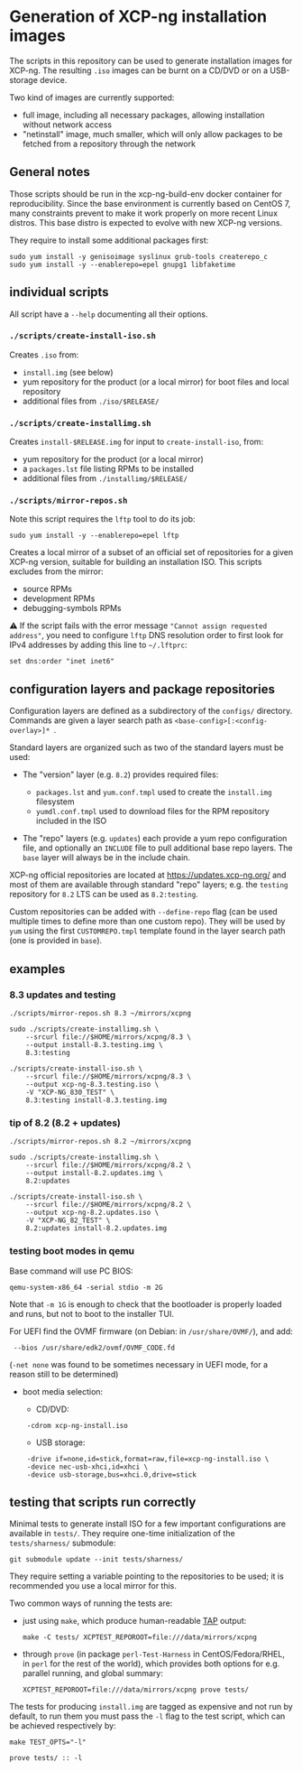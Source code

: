 # Generation of XCP-ng installation images

The scripts in this repository can be used to generate installation
images for XCP-ng.  The resulting `.iso` images can be burnt on a
CD/DVD or on a USB-storage device.

Two kind of images are currently supported:
* full image, including all necessary packages, allowing installation
  without network access
* "netinstall" image, much smaller, which will only allow packages to
  be fetched from a repository through the network

## General notes

Those scripts should be run in the xcp-ng-build-env docker container
for reproducibility.  Since the base environment is currently based on
CentOS 7, many constraints prevent to make it work properly on more
recent Linux distros.  This base distro is expected to evolve with new
XCP-ng versions.

They require to install some additional packages first:

```
sudo yum install -y genisoimage syslinux grub-tools createrepo_c
sudo yum install -y --enablerepo=epel gnupg1 libfaketime
```


## individual scripts

All script have a `--help` documenting all their options.

### `./scripts/create-install-iso.sh`

Creates `.iso` from:
- `install.img` (see below)
- yum repository for the product (or a local mirror) for boot files and
  local repository
- additional files from `./iso/$RELEASE/`

### `./scripts/create-installimg.sh`

Creates `install-$RELEASE.img` for input to `create-install-iso`, from:
- yum repository for the product (or a local mirror)
- a `packages.lst` file listing RPMs to be installed
- additional files from `./installimg/$RELEASE/`

### `./scripts/mirror-repos.sh`

Note this script requires the `lftp` tool to do its job:

```
sudo yum install -y --enablerepo=epel lftp
```

Creates a local mirror of a subset of an official set of repositories
for a given XCP-ng version, suitable for building an installation ISO.
This scripts excludes from the mirror:
- source RPMs
- development RPMs
- debugging-symbols RPMs

:warning: If the script fails with the error message `"Cannot assign requested address"`,
you need to configure `lftp` DNS resolution order to first look for IPv4
addresses by adding this line to `~/.lftprc`:
```
set dns:order "inet inet6"
```

## configuration layers and package repositories

Configuration layers are defined as a subdirectory of the `configs/`
directory.  Commands are given a layer search path as
`<base-config>[:<config-overlay>]* `.

Standard layers are organized such as two of the standard layers must be
used:

* The "version" layer (e.g. `8.2`) provides required files:
  - `packages.lst` and `yum.conf.tmpl` used to create the `install.img`
    filesystem
  - `yumdl.conf.tmpl` used to download files for the RPM repository
    included in the ISO

* The "repo" layers (e.g. `updates`) each provide a yum repo
  configuration file, and optionally an `INCLUDE` file to pull
  additional base repo layers.  The `base` layer will always be in the
  include chain.

XCP-ng official repositories are located at
https://updates.xcp-ng.org/ and most of them are available through
standard "repo" layers; e.g. the `testing` repository for `8.2` LTS can
be used as `8.2:testing`.

Custom repositories can be added with `--define-repo` flag (can be
used multiple times to define more than one custom repo).  They will
be used by `yum` using the first `CUSTOMREPO.tmpl` template found in
the layer search path (one is provided in `base`).

## examples

### 8.3 updates and testing

```
./scripts/mirror-repos.sh 8.3 ~/mirrors/xcpng

sudo ./scripts/create-installimg.sh \
    --srcurl file://$HOME/mirrors/xcpng/8.3 \
    --output install-8.3.testing.img \
    8.3:testing

./scripts/create-install-iso.sh \
    --srcurl file://$HOME/mirrors/xcpng/8.3 \
    --output xcp-ng-8.3.testing.iso \
    -V "XCP-NG_830_TEST" \
    8.3:testing install-8.3.testing.img
```

### tip of 8.2 (8.2 + updates)

```
./scripts/mirror-repos.sh 8.2 ~/mirrors/xcpng

sudo ./scripts/create-installimg.sh \
    --srcurl file://$HOME/mirrors/xcpng/8.2 \
    --output install-8.2.updates.img \
    8.2:updates

./scripts/create-install-iso.sh \
    --srcurl file://$HOME/mirrors/xcpng/8.2 \
    --output xcp-ng-8.2.updates.iso \
    -V "XCP-NG_82_TEST" \
    8.2:updates install-8.2.updates.img
```

### testing boot modes in qemu

Base command will use PC BIOS:

```
qemu-system-x86_64 -serial stdio -m 2G
```

Note that `-m 1G` is enough to check that the bootloader is properly
loaded and runs, but not to boot to the installer TUI.

For UEFI find the OVMF firmware (on Debian: in `/usr/share/OVMF/`),
and add:

```
 --bios /usr/share/edk2/ovmf/OVMF_CODE.fd
```

(`-net none` was found to be sometimes necessary in UEFI mode, for a
reason still to be determined)

* boot media selection:

  * CD/DVD:
  
  ```
   -cdrom xcp-ng-install.iso
  ```
  
  * USB storage:
  
  ```
   -drive if=none,id=stick,format=raw,file=xcp-ng-install.iso \
   -device nec-usb-xhci,id=xhci \
   -device usb-storage,bus=xhci.0,drive=stick
  ```

## testing that scripts run correctly

Minimal tests to generate install ISO for a few important
configurations are available in `tests/`.  They require one-time
initialization of the `tests/sharness/` submodule:

```
git submodule update --init tests/sharness/
```

They require setting a variable pointing to the repositories to be
used; it is recommended you use a local mirror for this.

Two common ways of running the tests are:

* just using `make`, which produce human-readable
  [TAP](http://testanything.org/) output:

  ```
  make -C tests/ XCPTEST_REPOROOT=file:///data/mirrors/xcpng
  ```

* through `prove` (in package `perl-Test-Harness` in
  CentOS/Fedora/RHEL, in `perl` for the rest of the world), which
  provides both options for e.g. parallel running, and global summary:

  ```
  XCPTEST_REPOROOT=file:///data/mirrors/xcpng prove tests/
  ```

The tests for producing `install.img` are tagged as expensive and not
run by default, to run them you must pass the `-l` flag to the test
script, which can be achieved respectively by:

```
make TEST_OPTS="-l"

prove tests/ :: -l
```
